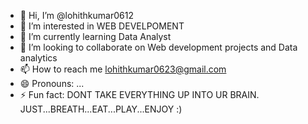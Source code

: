 - 👋 Hi, I’m @lohithkumar0612
- 👀 I’m interested in WEB DEVELPOMENT 
- 🌱 I’m currently learning Data Analyst
- 💞️ I’m looking to collaborate on Web development projects and Data analytics 
- 📫 How to reach me lohithkumar0623@gmail.com
- 😄 Pronouns: ...
- ⚡ Fun fact: DONT TAKE EVERYTHING UP INTO UR BRAIN.
                JUST...BREATH...EAT...PLAY...ENJOY :)

<!---
lohithkumar0612/lohithkumar0612 is a ✨ special ✨ repository because its `README.md` (this file) appears on your GitHub profile.
You can click the Preview link to take a look at your changes.
--->
